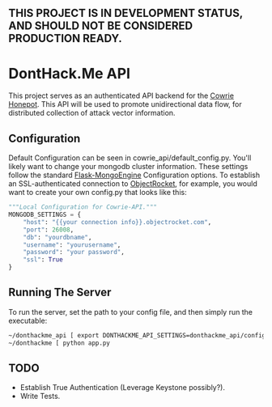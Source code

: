 ## THIS PROJECT IS IN DEVELOPMENT STATUS, AND SHOULD NOT BE CONSIDERED PRODUCTION READY.

DontHack.Me API
==========

This project serves as an authenticated API backend for the [Cowrie Honepot][1]. This API will be used to promote unidirectional data flow, for distributed collection of attack vector information.



Configuration
-------------

Default Configuration can be seen in cowrie_api/default_config.py. You'll likely want to change your mongodb cluster information. These settings follow the standard [Flask-MongoEngine][2] Configuration options. To establish an SSL-authenticated connection to [ObjectRocket][3], for example, you would want to create your own config.py that looks like this:

```python
"""Local Configuration for Cowrie-API."""
MONGODB_SETTINGS = {
    "host": "{{your connection info}}.objectrocket.com",
    "port": 26008,
    "db": "yourdbname",
    "username": "yourusername",
    "password": "your password",
    "ssl": True
}
```

Running The Server
------------------

To run the server, set the path to your config file, and then simply run the executable:

```bash
~/donthackme_api [ export DONTHACKME_API_SETTINGS=donthackme_api/config.py
~/donthackme [ python app.py
```

TODO
----
* Establish True Authentication (Leverage Keystone possibly?).
* Write Tests.

[1]: https://github.com/micheloosterhof/cowrie
[2]: http://docs.mongoengine.org/projects/flask-mongoengine/en/latest/
[3]: http://objectrocket.com/